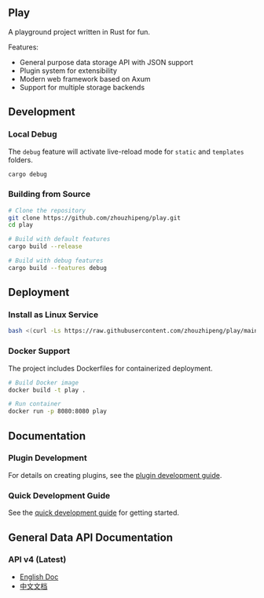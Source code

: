 ## Play
A playground project written in Rust for fun.

Features:
- General purpose data storage API with JSON support
- Plugin system for extensibility
- Modern web framework based on Axum
- Support for multiple storage backends


## Development

### Local Debug
The `debug` feature will activate live-reload mode for `static` and `templates` folders.
```bash
cargo debug
```

### Building from Source
```bash
# Clone the repository
git clone https://github.com/zhouzhipeng/play.git
cd play

# Build with default features
cargo build --release

# Build with debug features
cargo build --features debug
```

## Deployment

### Install as Linux Service
```bash
bash <(curl -Ls https://raw.githubusercontent.com/zhouzhipeng/play/main/scripts/install_service.sh)
```

### Docker Support
The project includes Dockerfiles for containerized deployment.
```bash
# Build Docker image
docker build -t play .

# Run container
docker run -p 8080:8080 play
```

## Documentation

### Plugin Development
For details on creating plugins, see the [plugin development guide](docs/plugin-dev.md).

### Quick Development Guide
See the [quick development guide](docs/quick_dev.md) for getting started.


## General Data API Documentation
### API v4 (Latest)
* [English Doc](docs/api-v4-doc-en.md)
* [中文文档](docs/api-v4-doc-cn.md)


